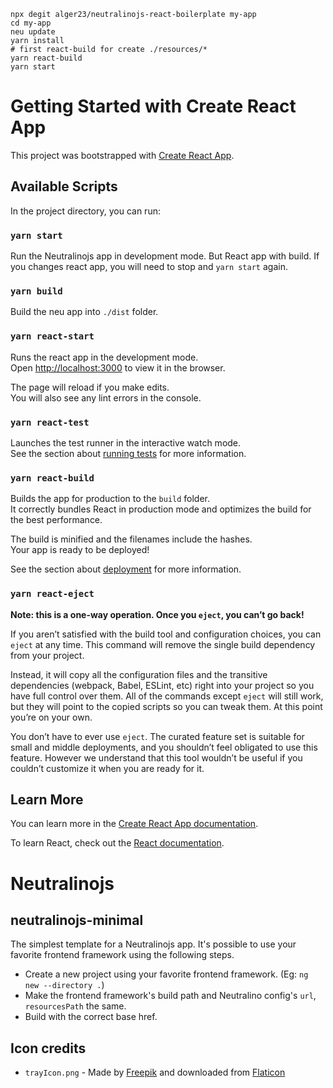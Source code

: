 ```
npx degit alger23/neutralinojs-react-boilerplate my-app
cd my-app
neu update
yarn install
# first react-build for create ./resources/*
yarn react-build
yarn start
```
# Getting Started with Create React App

This project was bootstrapped with [Create React App](https://github.com/facebook/create-react-app).

## Available Scripts

In the project directory, you can run:

### `yarn start`

Run the Neutralinojs app in development mode. But React app with build. If you changes react app, you will need to stop and `yarn start` again.

### `yarn build`

Build the neu app into `./dist` folder.

### `yarn react-start`

Runs the react app in the development mode.\
Open [http://localhost:3000](http://localhost:3000) to view it in the browser.

The page will reload if you make edits.\
You will also see any lint errors in the console.

### `yarn react-test`

Launches the test runner in the interactive watch mode.\
See the section about [running tests](https://facebook.github.io/create-react-app/docs/running-tests) for more information.

### `yarn react-build`

Builds the app for production to the `build` folder.\
It correctly bundles React in production mode and optimizes the build for the best performance.

The build is minified and the filenames include the hashes.\
Your app is ready to be deployed!

See the section about [deployment](https://facebook.github.io/create-react-app/docs/deployment) for more information.

### `yarn react-eject`

**Note: this is a one-way operation. Once you `eject`, you can’t go back!**

If you aren’t satisfied with the build tool and configuration choices, you can `eject` at any time. This command will remove the single build dependency from your project.

Instead, it will copy all the configuration files and the transitive dependencies (webpack, Babel, ESLint, etc) right into your project so you have full control over them. All of the commands except `eject` will still work, but they will point to the copied scripts so you can tweak them. At this point you’re on your own.

You don’t have to ever use `eject`. The curated feature set is suitable for small and middle deployments, and you shouldn’t feel obligated to use this feature. However we understand that this tool wouldn’t be useful if you couldn’t customize it when you are ready for it.

## Learn More

You can learn more in the [Create React App documentation](https://facebook.github.io/create-react-app/docs/getting-started).

To learn React, check out the [React documentation](https://reactjs.org/).

# Neutralinojs

## neutralinojs-minimal
The simplest template for a Neutralinojs app. It's possible to use your favorite frontend framework using the following steps.

- Create a new project using your favorite frontend framework. (Eg: `ng new --directory .`)
- Make the frontend framework's build path and Neutralino config's `url`, `resourcesPath` the same.
- Build with the correct base href.

## Icon credits

- `trayIcon.png` - Made by [Freepik](https://www.freepik.com) and downloaded from [Flaticon](https://www.flaticon.com)